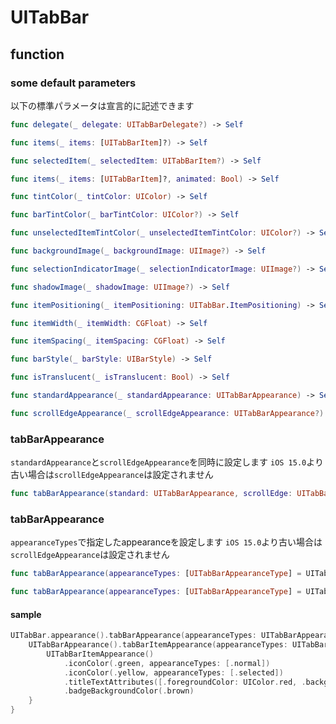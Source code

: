 # UITabBar

## function

### some default parameters

以下の標準パラメータは宣言的に記述できます

```swift
func delegate(_ delegate: UITabBarDelegate?) -> Self

func items(_ items: [UITabBarItem]?) -> Self

func selectedItem(_ selectedItem: UITabBarItem?) -> Self

func items(_ items: [UITabBarItem]?, animated: Bool) -> Self

func tintColor(_ tintColor: UIColor) -> Self

func barTintColor(_ barTintColor: UIColor?) -> Self

func unselectedItemTintColor(_ unselectedItemTintColor: UIColor?) -> Self

func backgroundImage(_ backgroundImage: UIImage?) -> Self

func selectionIndicatorImage(_ selectionIndicatorImage: UIImage?) -> Self

func shadowImage(_ shadowImage: UIImage?) -> Self

func itemPositioning(_ itemPositioning: UITabBar.ItemPositioning) -> Self

func itemWidth(_ itemWidth: CGFloat) -> Self

func itemSpacing(_ itemSpacing: CGFloat) -> Self

func barStyle(_ barStyle: UIBarStyle) -> Self

func isTranslucent(_ isTranslucent: Bool) -> Self

func standardAppearance(_ standardAppearance: UITabBarAppearance) -> Self

func scrollEdgeAppearance(_ scrollEdgeAppearance: UITabBarAppearance?) -> Self
```

### tabBarAppearance

`standardAppearance`と`scrollEdgeAppearance`を同時に設定します
`iOS 15.0`より古い場合は`scrollEdgeAppearance`は設定されません

```swift
func tabBarAppearance(standard: UITabBarAppearance, scrollEdge: UITabBarAppearance?) -> Self
```

### tabBarAppearance

`appearanceTypes`で指定したappearanceを設定します
`iOS 15.0`より古い場合は`scrollEdgeAppearance`は設定されません

```swift
func tabBarAppearance(appearanceTypes: [UITabBarAppearanceType] = UITabBarAppearanceType.allCases, _ appearanceBuilder: ((Self) -> UITabBarAppearance)) -> Self

func tabBarAppearance(appearanceTypes: [UITabBarAppearanceType] = UITabBarAppearanceType.allCases, _ appearanceBuilder: (() -> UITabBarAppearance)) -> Self
```

#### sample

```swift
UITabBar.appearance().tabBarAppearance(appearanceTypes: UITabBarAppearanceType.allCases) {
    UITabBarAppearance().tabBarItemAppearance(appearanceTypes: UITabBarItemAppearanceType.allCases) {
        UITabBarItemAppearance()
            .iconColor(.green, appearanceTypes: [.normal])
            .iconColor(.yellow, appearanceTypes: [.selected])
            .titleTextAttributes([.foregroundColor: UIColor.red, .backgroundColor: UIColor.white])
            .badgeBackgroundColor(.brown)
    }
}
```
